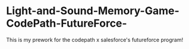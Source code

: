 # Light-and-Sound-Memory-Game-CodePath-FutureForce-
This is my prework for the codepath x salesforce's futureforce program!
